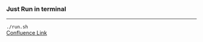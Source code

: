 <h3>Just Run in terminal</h3>
<hr/>
<code>./run.sh</code>
<br/>
<a href="https://aryan920.atlassian.net/wiki/spaces/~60df7b746d06630068b4a0b4/pages/426003/Backend+.sh">Confluence Link</a>
